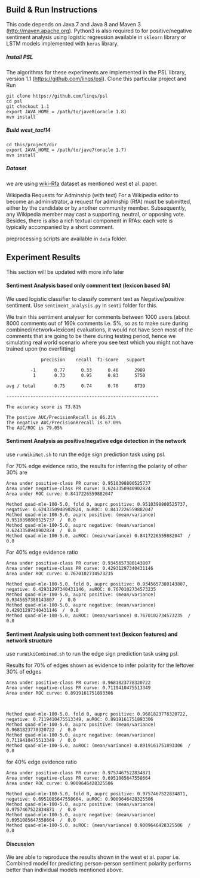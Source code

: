 Build & Run Instructions
-------------
This code depends on Java 7 and Java 8 and Maven 3 (http://maven.apache.org). 
Python3 is also required to for positive/negative sentiment analysis using logistic regression available in `sklearn` library or LSTM models implemented with `keras` library.

##### Install PSL
The algorithms for these experiments are implemented in the PSL library, version 1.1 (https://github.com/linqs/psl). Clone this particular project and Run 

```
git clone https://github.com/linqs/psl
cd psl
git checkout 1.1
export JAVA_HOME = /path/to/jave8(oracle 1.8)
mvn install
```

##### Build west_tacl14
```
cd this/project/dir
export JAVA_HOME = /path/to/jave7(oracle 1.7)
mvn install
```

##### Dataset
we are using [wiki-Rfa](https://snap.stanford.edu/data/wiki-RfA.html) dataset as mentioned west et al. paper.

Wikipedia Requests for Adminship (with text)
For a Wikipedia editor to become an administrator, a request for adminship (RfA) must be submitted, either by the candidate or by another community member. Subsequently, any Wikipedia member may cast a supporting, neutral, or opposing vote. Besides, there is also a rich textual component in RfAs: each vote is typically accompanied by a short comment.


preprocessing scripts are available in `data` folder.

## Experiment Results 
This section will be updated with more info later

#### Sentiment Analysis based only comment text (lexicon based SA)
We used logistic classifier to classify comment text as Negative/positive  sentiment. Use `sentiment_analysis.py` in `senti` folder for this.

We train this sentiment analyser for comments between 1000 users.(about 8000 comments out of 160k comments i.e. 5%, so as to make sure during combined(network+lexicon) evaluations, it would not have seen most of the comments that are going to be there during testing period, hence we simulating real world scenario where you see text which you might not have trained upon (no overfitting)
```
             precision    recall  f1-score   support

         -1       0.77      0.33      0.46      2989
          1       0.73      0.95      0.83      5750

avg / total       0.75      0.74      0.70      8739

---------------------------------------------------------

The accuracy score is 73.81%

The postive AUC/PrecisionRecall is 86.21%
The negative AUC/PrecisionRrecall is 67.09%
The AUC/ROC is 79.05%
```

#### Sentiment Analysis as positive/negative edge detection in the network
use `runWikiNet.sh` to run the edge sign prediction task using psl.


For 70% edge evidence ratio, the results for inferring the polarity of other 30% are

```
Area under positive-class PR curve: 0.9510398800525737
Area under negative-class PR curve: 0.6243350940902824
Area under ROC curve: 0.8417226559882047

Method quad-mle-100-5.0, fold 0, auprc positive: 0.9510398800525737, negative: 0.6243350940902824, auROC: 0.8417226559882047
Method quad-mle-100-5.0, auprc positive: (mean/variance) 0.9510398800525737  /  0.0
Method quad-mle-100-5.0, auprc negative: (mean/variance) 0.6243350940902824  /  0.0
Method quad-mle-100-5.0, auROC: (mean/variance) 0.8417226559882047  /  0.0

```

For 40% edge evidence ratio
```
Area under positive-class PR curve: 0.9345657380143807
Area under negative-class PR curve: 0.42931297340431146
Area under ROC curve: 0.7670102734573235

Method quad-mle-100-5.0, fold 0, auprc positive: 0.9345657380143807, negative: 0.42931297340431146, auROC: 0.7670102734573235
Method quad-mle-100-5.0, auprc positive: (mean/variance) 0.9345657380143807  /  0.0
Method quad-mle-100-5.0, auprc negative: (mean/variance) 0.42931297340431146  /  0.0
Method quad-mle-100-5.0, auROC: (mean/variance) 0.7670102734573235  /  0.0

```

#### Sentiment Analysis using both comment text (lexicon features) and network structure
use `runWikiCombined.sh` to run the edge sign prediction task using psl.

Results for 70% of edges shown as evidence to infer polarity for the leftover 30% of edges

```
Area under positive-class PR curve: 0.9681823778320722
Area under negative-class PR curve: 0.7119410475513349
Area under ROC curve: 0.8919161751893306



Method quad-mle-100-5.0, fold 0, auprc positive: 0.9681823778320722, negative: 0.7119410475513349, auROC: 0.8919161751893306
Method quad-mle-100-5.0, auprc positive: (mean/variance) 0.9681823778320722  /  0.0
Method quad-mle-100-5.0, auprc negative: (mean/variance) 0.7119410475513349  /  0.0
Method quad-mle-100-5.0, auROC: (mean/variance) 0.8919161751893306  /  0.0

```

for 40% edge evidence ratio
```
Area under positive-class PR curve: 0.9757467522834871
Area under negative-class PR curve: 0.6951085647558664
Area under ROC curve: 0.9009646428325506

Method quad-mle-100-5.0, fold 0, auprc positive: 0.9757467522834871, negative: 0.6951085647558664, auROC: 0.9009646428325506
Method quad-mle-100-5.0, auprc positive: (mean/variance) 0.9757467522834871  /  0.0
Method quad-mle-100-5.0, auprc negative: (mean/variance) 0.6951085647558664  /  0.0
Method quad-mle-100-5.0, auROC: (mean/variance) 0.9009646428325506  /  0.0
```
#### Discussion
We are able to reproduce the results shown in the west et al. paper i.e. Combined model for predicting person-person sentiment polarity performs better than individual models mentioned above.
